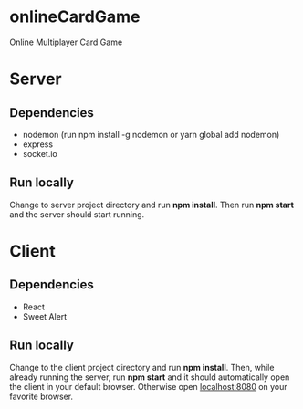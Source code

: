 # onlineCardGame
Online Multiplayer Card Game

# Server
## Dependencies
- nodemon (run npm install -g nodemon or yarn global add nodemon)
- express
- socket.io
## Run locally
Change to server project directory and run **npm install**. Then run **npm start** and the server should start running.

# Client
## Dependencies
- React
- Sweet Alert
## Run locally
Change to the client project directory and run **npm install**. Then, while already running the server, run **npm start** and it should automatically open the client in your default browser. Otherwise open [localhost:8080](http://localhost:8080) on your favorite browser.